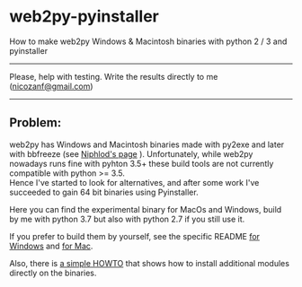 # web2py-pyinstaller 
How to make web2py Windows & Macintosh binaries with python 2 / 3 and pyinstaller 

**********************************************************************************
Please, help with testing. Write the results directly to me (nicozanf@gmail.com)   
**********************************************************************************  
  
## Problem: 
web2py has Windows and Macintosh binaries made with py2exe and later with bbfreeze (see [Niphlod's page](http://www.web2pyslices.com/slice/show/1726/build-windows-binaries) ). Unfortunately, while web2py nowadays runs fine with pyhton 3.5+ these build tools are not currently compatible with python >= 3.5.  
Hence I've started to look for alternatives, and after some work I've succeeded to gain 64 bit binaries using Pyinstaller.

Here you can find the experimental binary for MacOs and Windows, build by me with python 3.7 but also with python 2.7 if you still use it.

If you prefer to build them by yourself, see the specific README [for Windows](https://github.com/nicozanf/web2py-pyinstaller/blob/master/README_win.md) and [for Mac](https://github.com/nicozanf/web2py-pyinstaller/blob/master/README_mac.md).


Also, there is [a simple HOWTO](https://github.com/nicozanf/web2py-pyinstaller/blob/master/HOWTO-modules.md) that shows how to install additional modules directly on the binaries. 

